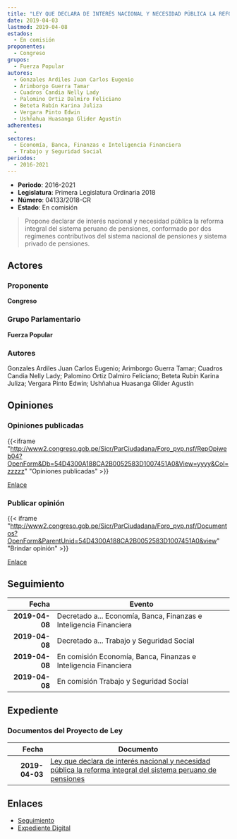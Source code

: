 ```yaml
---
title: "LEY QUE DECLARA DE INTERÉS NACIONAL Y NECESIDAD PÚBLICA LA REFORMA INTEGRAL DEL SISTEMA PERUANO DE PENSIONES"
date: 2019-04-03
lastmod: 2019-04-08
estados: 
  - En comisión
proponentes: 
  - Congreso
grupos: 
  - Fuerza Popular
autores: 
  - Gonzales Ardiles Juan Carlos Eugenio
  - Arimborgo Guerra Tamar
  - Cuadros Candia Nelly Lady
  - Palomino Ortiz Dalmiro Feliciano
  - Beteta Rubín Karina Juliza
  - Vergara Pinto Edwin
  - Ushñahua Huasanga Glider Agustín
adherentes: 
  - 
sectores: 
  - Economía, Banca, Finanzas e Inteligencia Financiera
  - Trabajo y Seguridad Social
periodos: 
  - 2016-2021
---
```


- **Periodo**: 2016-2021
- **Legislatura**: Primera Legislatura Ordinaria 2018
- **Número**: 04133/2018-CR
- **Estado**: En comisión

> Propone declarar de interés nacional y necesidad pública la reforma integral del sistema peruano de pensiones, conformado por dos regímenes contributivos del sistema nacional de pensiones y sistema privado de pensiones.


## Actores

### Proponente

**Congreso**

### Grupo Parlamentario

**Fuerza Popular**

### Autores

Gonzales Ardiles Juan Carlos Eugenio; Arimborgo Guerra Tamar; Cuadros Candia Nelly Lady; Palomino Ortiz Dalmiro Feliciano; Beteta Rubín Karina Juliza; Vergara Pinto Edwin; Ushñahua Huasanga Glider Agustín


## Opiniones

### Opiniones publicadas

{{<iframe "http://www2.congreso.gob.pe/Sicr/ParCiudadana/Foro_pvp.nsf/RepOpiweb04?OpenForm&Db=54D4300A188CA2B0052583D1007451A0&View=yyyy&Col=zzzzz" "Opiniones publicadas" >}}

[Enlace](http://www2.congreso.gob.pe/Sicr/ParCiudadana/Foro_pvp.nsf/RepOpiweb04?OpenForm&Db=54D4300A188CA2B0052583D1007451A0&View=yyyy&Col=zzzzz)
### Publicar opinión

{{< iframe "http://www2.congreso.gob.pe/Sicr/ParCiudadana/Foro_pvp.nsf/Documentos?OpenForm&ParentUnid=54D4300A188CA2B0052583D1007451A0&view" "Brindar opinión" >}}

[Enlace](http://www2.congreso.gob.pe/Sicr/ParCiudadana/Foro_pvp.nsf/Documentos?OpenForm&ParentUnid=54D4300A188CA2B0052583D1007451A0&view)

## Seguimiento

| Fecha | Evento |
|------:|--------|
| **2019-04-08** | Decretado a... Economía, Banca, Finanzas e Inteligencia Financiera|
| **2019-04-08** | Decretado a... Trabajo y Seguridad Social|
| **2019-04-08** | En comisión Economía, Banca, Finanzas e Inteligencia Financiera|
| **2019-04-08** | En comisión Trabajo y Seguridad Social|


## Expediente


### Documentos del Proyecto de Ley

| Fecha | Documento |
|------:|--------|
| **2019-04-03** | [Ley que declara de interés nacional y necesidad pública la reforma integral del sistema peruano de pensiones](http://www.leyes.congreso.gob.pe/Documentos/2016_2021/Proyectos_de_Ley_y_de_Resoluciones_Legislativas/PL0413320190403.pdf) |

## Enlaces 

- [Seguimiento](http://www2.congreso.gob.pe/Sicr/TraDocEstProc/CLProLey2016.nsf/f7fff46988ca05b1052578e100829cc7/1a367444ca2e8633052583d1006037b1?OpenDocument)
- [Expediente Digital](http://www2.congreso.gob.pe/Sicr/TraDocEstProc/CLProLey2016.nsf/f7fff46988ca05b1052578e100829cc7/1a367444ca2e8633052583d1006037b1?OpenDocument&Click=05257FB7005EB655.eb71d0cf91d8294e05256cdf006b5706/$Body/0.1C6C)
